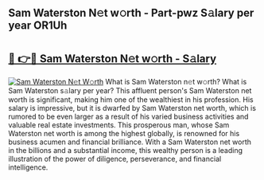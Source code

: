 ## Sam Waterston N𝚎t w𝚘rth - Part-pwz S𝚊lary per year OR1Uh

# <h2><a href="http://gc468b.nevu.top/?p=Sam+Waterston">🔗 👉🔴 Sam Waterston N𝚎t w𝚘rth - S𝚊lary</a></h2>

[![Sam Waterston N𝚎t W𝚘rth](https://i.imgur.com/Oavwk0R.jpeg)](http://gc468b.nevu.top/?p=Sam+Waterston)
What is Sam Waterston n𝚎t w𝚘rth? What is Sam Waterston s𝚊lary per year?
This affluent person's Sam Waterston net worth is significant, making him one of the wealthiest in his profession. His salary is impressive, but it is dwarfed by Sam Waterston net worth, which is rumored to be even larger as a result of his varied business activities and valuable real estate investments. This prosperous man, whose Sam Waterston net worth is among the highest globally, is renowned for his business acumen and financial brilliance. With a Sam Waterston net worth in the billions and a substantial income, this wealthy person is a leading illustration of the power of diligence, perseverance, and financial intelligence.
